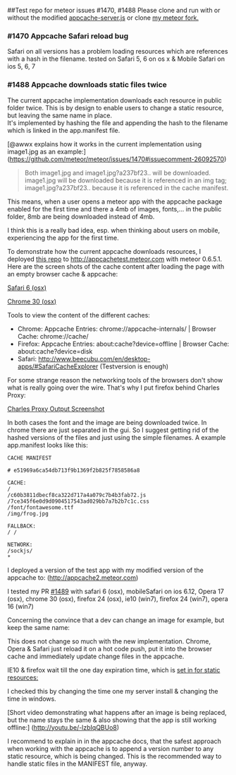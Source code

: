 ##Test repo for meteor issues #1470, #1488
Please clone and run with or without the modified [appcache-server.js](https://github.com/akralj/meteor/blob/aed65875f11d5ac198c1cf1becc87a2ba4c55465/packages/appcache/appcache-server.js) or clone [my meteor fork.](https://github.com/akralj/meteor)


### #1470 Appcache Safari reload bug 
Safari on all versions has a problem loading resources which are references with a hash in the filename.
tested on Safari 5, 6 on os x & Mobile Safari on ios 5, 6, 7

### #1488 Appcache downloads static files twice

The current appcache implementation downloads each resource in public folder twice. This is by design to enable users to change a static resource, but leaving the same name in place.  
It's implemented by hashing the file and appending the hash to the filename which is linked in the app.manifest file.

[@awwx explains how it works in the current implementation using image1.jpg as an example:] (https://github.com/meteor/meteor/issues/1470#issuecomment-26092570)

>Both image1.jpg and image1.jpg?a237bf23.. will be downloaded. image1.jpg will be downloaded because it is referenced in an img tag; image1.jpg?a237bf23.. because it is referenced in the cache manifest.

This means, when a user opens a meteor app with the appcache package enabled for the first time and there a 4mb of images, fonts,... in the public folder, 8mb are being downloaded instead of 4mb.

I think this is a really bad idea, esp. when thinking about users on mobile, experiencing the app for the first time.

To demonstrate how the current appcache downloads resources, I deployed [this repo](https://github.com/akralj/meteor-appCacheSafariBug) to http://appcachetest.meteor.com with meteor 0.6.5.1. Here are the screen shots of the cache content after loading the page with an empty browser cache & appcache:

[Safari 6 (osx)](https://raw.github.com/akralj/meteor-appCacheSafariBug/master/screenshots/safari_double_download_bug.png)

[Chrome 30 (osx)](https://raw.github.com/akralj/meteor-appCacheSafariBug/master/screenshots/chrome_double_download_bug.png)

Tools to view the content of the different caches:
* Chrome: Appcache Entries: chrome://appcache-internals/ | Browser Cache: chrome://cache/
* Firefox: Appcache Entries: about:cache?device=offline |  Browser Cache: about:cache?device=disk
* Safari: http://www.beecubu.com/en/desktop-apps/#SafariCacheExplorer (Testversion is enough)

For some strange reason the networking tools of the browsers don't show what is really going over the wire. That's why I put firefox behind Charles Proxy:

[Charles Proxy Output Screenshot](https://github.com/akralj/meteor-appCacheSafariBug/blob/master/screenshots/charles_firefox_network_monitoring.png)

In both cases the font and the image are being downloaded twice. In chrome there are just separated in the gui. 
So I suggest getting rid of the hashed versions of the files and just using the simple filenames. A example app.manifest looks like this:

    CACHE MANIFEST

    # e51969a6ca54db713f9b1369f2b825f7858586a8

    CACHE:
    /
    /c60b3811dbecf8ca322d717a4a079c7b4b3fab72.js
    /7ce345f6e0d9d0904517543ad029bb7a7b2b7c1c.css
    /font/fontawesome.ttf
    /img/frog.jpg

    FALLBACK:
    / /

    NETWORK:
    /sockjs/
    *

I deployed a version of the test app with my modified version of the appcache to:
(http://appcache2.meteor.com)

I tested my PR [#1489](https://github.com/meteor/meteor/pull/1489) with safari 6 (osx), mobileSafari on ios 6.12, Opera 17 (osx), chrome 30 (osx), firefox 24 (osx), ie10 (win7), firefox 24 (win7), opera 16 (win7) 

Concerning the convince that a dev can change an image for example, but keep the same name:

This does not change so much with the new implementation. Chrome, Opera & Safari just reload it on a hot code push, put it into the browser cache and immediately update change files in the appcache.

IE10 & firefox wait till the one day expiration time, which is [set in for static resources:](https://github.com/meteor/meteor/blob/devel/packages/webapp/webapp_server.js#L267)

I checked this by changing the time one my server install & changing the time in windows. 

[Short video demonstrating what happens after an image is being replaced, but the name stays the same & also showing that the app is still working offline:] (http://youtu.be/-lzbIqQBUo8)

I recommend to explain in in the appcache docs, that the safest approach when working with the appcache is to append a version number to any static resource, which is being changed. 
This is the recommended way to handle static files in the MANIFEST file, anyway.
